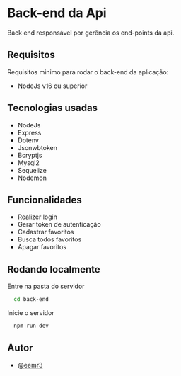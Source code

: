 # Back-end da Api

Back end responsável por gerência os end-points da api.


## Requisitos

Requisitos minimo para rodar o back-end da aplicação:

- NodeJs v16 ou superior

## Tecnologias usadas
- NodeJs
- Express
- Dotenv
- Jsonwbtoken
- Bcryptjs
- Mysql2
- Sequelize
- Nodemon


## Funcionalidades

- Realizer login
- Gerar token de autenticação
- Cadastrar favoritos
- Busca todos favoritos
- Apagar favoritos

## Rodando localmente

Entre na pasta do servidor

```bash
  cd back-end
```

Inicie o servidor

```bash
  npm run dev
```

## Autor

- [@eemr3](https://www.github.com/eemr3)
